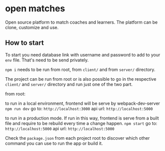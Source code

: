 # open matches

Open source platform to match coaches and learners.
The platform can be clone, customize and use.

## How to start

To start you need database link with username and password to add to your `env` file.
That's need to be send privately.

`npm i` needs to be run from root, from `client/` and from `server/` directory.

The project can be run from root or is also possible to go in the respective `client/` and `server/` directory and run just one of the two part.

from root:

to run in a local environment, frontend will be serve by webpack-dev-server
`npm run dev`
go to: `http://localhost:3000`
api url: `http://localhost:5000`

to run in a production mode. If run in this way, frontend is serve from a built file and require to be rebuild every time a change happen.
`npm start`
go to: `http://localhost:5000`
api url: `http://localhost:5000`

Check the `package.json` from each project root to discover which other command you can use to run the app or build it.
